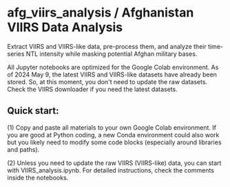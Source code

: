 # afg_viirs_analysis / Afghanistan VIIRS Data Analysis
Extract VIIRS and VIIRS-like data, pre-process them, and analyze their time-series NTL intensity while masking potential Afghan military bases.

All Jupyter notebooks are optimized for the Google Colab environment.
As of 2024 May 9, the latest VIIRS and VIIRS-like datasets have already been stored. So, at this moment, you don't need to update the raw datasets. Check the VIIRS downloader if you need the latest datasets.

## Quick start:
(1) Copy and paste all materials to your own Google Colab environment. If you are good at Python coding, a new Conda environment could also work but you likely need to modify some code blocks (especially around libraries and paths).

(2) Unless you need to update the raw VIIRS (VIIRS-like) data, you can start with VIIRS_analysis.ipynb. For detailed instructions, check the comments inside the notebooks.

